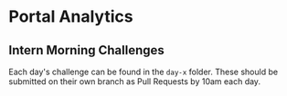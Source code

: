 # Portal Analytics
## Intern Morning Challenges

Each day's challenge can be found in the `day-x` folder. These should be submitted on their own branch as Pull Requests by 10am each day.

